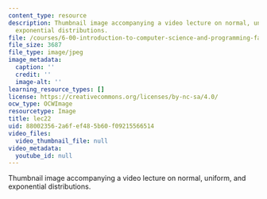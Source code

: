 ```yaml
---
content_type: resource
description: Thumbnail image accompanying a video lecture on normal, uniform, and
  exponential distributions.
file: /courses/6-00-introduction-to-computer-science-and-programming-fall-2008/880023562a6fef485b60f09215566514_lec22.jpg
file_size: 3687
file_type: image/jpeg
image_metadata:
  caption: ''
  credit: ''
  image-alt: ''
learning_resource_types: []
license: https://creativecommons.org/licenses/by-nc-sa/4.0/
ocw_type: OCWImage
resourcetype: Image
title: lec22
uid: 88002356-2a6f-ef48-5b60-f09215566514
video_files:
  video_thumbnail_file: null
video_metadata:
  youtube_id: null
---
```

Thumbnail image accompanying a video lecture on normal, uniform, and exponential distributions.